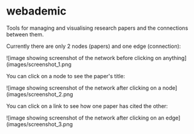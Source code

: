 # webademic
Tools for managing and visualising research papers and the connections between them.

Currently there are only 2 nodes (papers) and one edge (connection):

![image showing screenshot of the network before clicking on anything](images/screenshot_1.png

You can click on a node to see the paper's title:

![image showing screenshot of the network after clicking on a node](images/screenshot_2.png

You can click on a link to see how one paper has cited the other:

![image showing screenshot of the network after clicking on an edge](images/screenshot_3.png
